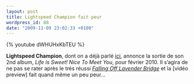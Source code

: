 ```yaml
---
layout: post
title: Lightspeed Champion fait peur
wordpress_id: 88
date: "2009-11-09 23:02:33 +0100"
---
```


{% youtube dWHUHxKbTEU %}

**Lightspeed Champion**, dont on a déjà parlé [ici][i1], annonce la sortie de
son 2nd album, _Life is Sweet! Nice To Meet You_, pour février 2010. Il s’agira
de ne pas se rater après le très réussi [_Falling Off Lavender Bridge_][1] et la
[vidéo preview] fait quand même un peu peur…

[i1]: https://www.deadrooster.org/lightspeed-champion-inrocks-indie-club/
[1]: https://album.link/us/i/272025974
